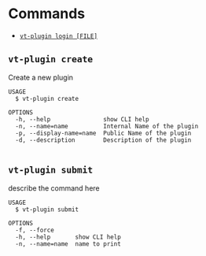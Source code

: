 # Commands

- [`vt-plugin login [FILE]`](#vt-plugin-login-file)

## `vt-plugin create`

Create a new plugin

```
USAGE
  $ vt-plugin create 

OPTIONS
  -h, --help               show CLI help
  -n, --name=name          Internal Name of the plugin
  -p, --display-name=name  Public Name of the plugin
  -d, --description        Description of the plugin
  
```

## `vt-plugin submit`

describe the command here

```
USAGE
  $ vt-plugin submit

OPTIONS
  -f, --force
  -h, --help       show CLI help
  -n, --name=name  name to print
```
